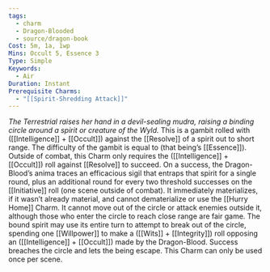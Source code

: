 ```yaml
---
tags:
  - charm
  - Dragon-Blooded
  - source/dragon-book
Cost: 5m, 1a, 1wp
Mins: Occult 5, Essence 3
Type: Simple
Keywords:
  - Air
Duration: Instant
Prerequisite Charms:
  - "[[Spirit-Shredding Attack]]"
---
```

*The Terrestrial raises her hand in a devil-sealing mudra, raising a binding circle around a spirit or creature of the Wyld.*
This is a gambit rolled with ([[Intelligence]] + [[Occult]]) against the [[Resolve]] of a spirit out to short range. The difficulty of the gambit is equal to (that being’s [[Essence]]). Outside of combat, this Charm only requires the ([[Intelligence]] + [[Occult]]) roll against [[Resolve]] to succeed. On a success, the Dragon-Blood’s anima traces an efficacious sigil that entraps that spirit for a single round, plus an additional round for every two threshold successes on the [[Initiative]] roll (one scene outside of combat). It immediately materializes, if it wasn’t already material, and cannot dematerialize or use the [[Hurry Home]] Charm. It cannot move out of the circle or attack enemies outside it, although those who enter the circle to reach close range are fair game. The bound spirit may use its entire turn to attempt to break out of the circle, spending one [[Willpower]] to make a ([[Wits]] + [[Integrity]]) roll opposing an ([[Intelligence]] + [[Occult]]) made by the Dragon-Blood. Success breaches the circle and lets the being escape. This Charm can only be used once per scene.